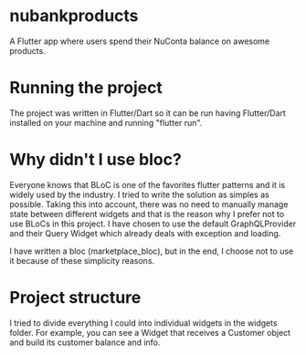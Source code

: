 # nubankproducts

A Flutter app where users spend their NuConta balance on awesome products.

# Running the project
The project was written in Flutter/Dart so it can be run having Flutter/Dart installed on your machine and running "flutter run".

# Why didn't I use bloc?
Everyone knows that BLoC is one of the favorites flutter patterns and it is widely used by the industry. 
I tried to write the solution as simples as possible. Taking this into account, there was no need to manually manage state between different widgets and that is the reason why I prefer not to use BLoCs in this project. I have chosen to use the default GraphQLProvider and their Query Widget which already deals with exception and loading.

I have written a bloc (marketplace_bloc), but in the end, I choose not to use it because of these simplicity reasons.

# Project structure

I tried to divide everything I could into individual widgets in the widgets folder. For example, you can see a Widget that receives a Customer object and build its customer balance and info. 




